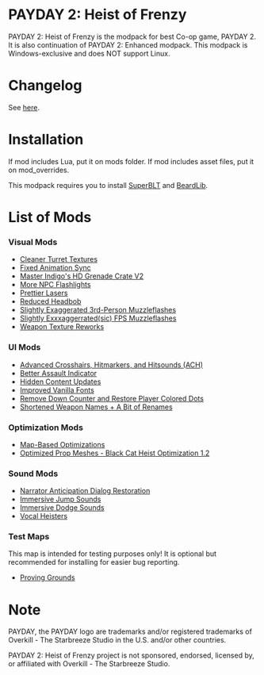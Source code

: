 # PAYDAY 2: Heist of Frenzy
PAYDAY 2: Heist of Frenzy is the modpack for best Co-op game, PAYDAY 2. It is also continuation of PAYDAY 2: Enhanced modpack. This modpack is Windows-exclusive and does NOT support Linux.

# Changelog
See [here](https://github.com/MysticMoonlight/PAYDAY2-HF/blob/main/CHANGELOG.md).

# Installation
If mod includes Lua, put it on mods folder. If mod includes asset files, put it on mod_overrides.

This modpack requires you to install [SuperBLT](https://superblt.znix.xyz/) and [BeardLib](https://modworkshop.net/mod/14924).

# List of Mods
### Visual Mods
* [Cleaner Turret Textures](https://modworkshop.net/mod/22998)
* [Fixed Animation Sync](https://modworkshop.net/mod/32528)
* [Master Indigo's HD Grenade Crate V2](https://modworkshop.net/mod/12404)
* [More NPC Flashlights](https://modworkshop.net/mod/36486)
* [Prettier Lasers](https://modworkshop.net/mod/34921)
* [Reduced Headbob](https://modworkshop.net/mod/36376)
* [Slightly Exaggerated 3rd-Person Muzzleflashes](https://modworkshop.net/mod/25764)
* [Slightly Exxxaggerrated(sic) FPS Muzzleflashes](https://modworkshop.net/mod/26054)
* [Weapon Texture Reworks](https://modworkshop.net/mod/36505)

### UI Mods
* [Advanced Crosshairs, Hitmarkers, and Hitsounds (ACH)](https://modworkshop.net/mod/29585)
* [Better Assault Indicator](https://modworkshop.net/mod/22712)
* [Hidden Content Updates](https://modworkshop.net/mod/18476)
* [Improved Vanilla Fonts](https://modworkshop.net/mod/34955)
* [Remove Down Counter and Restore Player Colored Dots](https://modworkshop.net/mod/36272)
* [Shortened Weapon Names + A Bit of Renames](https://modworkshop.net/mod/31171)

### Optimization Mods
* [Map-Based Optimizations](https://modworkshop.net/mod/30521)
* [Optimized Prop Meshes - Black Cat Heist Optimization 1.2](https://modworkshop.net/mod/34645)

### Sound Mods
* [Narrator Anticipation Dialog Restoration](https://modworkshop.net/mod/28454)
* [Immersive Jump Sounds](https://modworkshop.net/mod/34386)
* [Immersive Dodge Sounds](https://modworkshop.net/mod/35278)
* [Vocal Heisters](https://modworkshop.net/mod/29114)

### Test Maps
This map is intended for testing purposes only! It is optional but recommended for installing for easier bug reporting.
* [Proving Grounds](https://modworkshop.net/mod/29905)

# Note
PAYDAY, the PAYDAY logo are trademarks and/or registered trademarks of Overkill - The Starbreeze Studio in the U.S. and/or other countries.

PAYDAY 2: Heist of Frenzy project is not sponsored, endorsed, licensed by, or affiliated with Overkill - The Starbreeze Studio.

<!-- Selen is love Selen is life --!>
<!-- https://modworkshop.net/mod/36530 --!>
<!-- https://modworkshop.net/mod/35662 --!>
